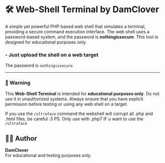 # 🛠️ Web-Shell Terminal by DamClover

A simple yet powerful PHP-based web shell that simulates a terminal, providing a secure command execution interface. The web shell uses a password-based system, and the password is **nothingissecure**. This tool is designed for educational purposes only.

### - Just upload the shell on a web target
The password is `nothingissecure`

---

### 🚨 Warning

This **Web-Shell Terminal** is intended for **educational purposes only**. Do not use it in unauthorized systems. Always ensure that you have explicit permission before testing or using any web shell on a target.

If you use the `/ultraface` command the webshell will corrupt all .php and .html files, be careful :3 
PS. Only use with .php7 IF u want to use the `/ultraface`

## 🧑‍💻 Author

**DamClover**  
For educational and testing purposes only.
